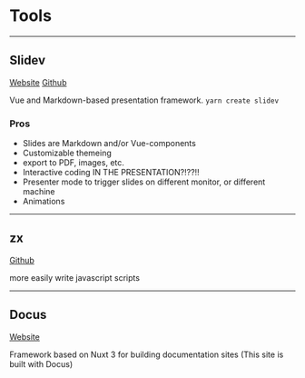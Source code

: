 # Tools

---

## Slidev

[Website](https://sli.dev/)
[Github](https://github.com/slidevjs/slidev)

Vue and Markdown-based presentation framework.
`yarn create slidev`

### Pros

-   Slides are Markdown and/or Vue-components
-   Customizable themeing
-   export to PDF, images, etc.
-   Interactive coding IN THE PRESENTATION?!??!!
-   Presenter mode to trigger slides on different monitor, or different machine
-   Animations

---

## zx

[Github](https://github.com/google/zx)

more easily write javascript scripts

---

## Docus

[Website](https://docus.dev/)

Framework based on Nuxt 3 for building documentation sites
(This site is built with Docus)
